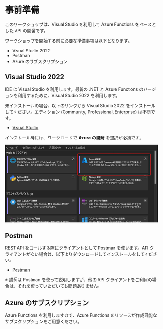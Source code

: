 # 事前準備

このワークショップは、Visual Studio を利用して Azure Functions をベースとした API の開発です。

ワークショップを開始する前に必要な準備事項は以下となります。

- Visual Studio 2022
- Postman
- Azure のサブスクリプション

## Visual Studio 2022

IDE は Visual Studio を利用します。最新の .NET と Azure Functions のバージョンを利用するために、Visual Studio 2022 を利用します。

未インストールの場合、以下のリンクから Visual Studio 2022 をインストールしてください。エディション (Community, Professional, Enterprise) は不問です。

- [Visual Studio](https://visualstudio.microsoft.com/ja/)

インストール時には、ワークロードで **Azure の開発** を選択が必須です。

![vs-install](./images/prerequisites-vs-install.png)

## Postman

REST API をコールする際にクライアントとして Postman を使います。API クライアントがない場合は、以下よりダウンロードしてインストールをしてください。

- [Postman](https://www.postman.com/downloads/)

※ 講師は Postman を使って説明しますが、他の API クライアントをご利用の場合は、それを使っていただいても問題ありません。

## Azure のサブスクリプション

Azure Functions を利用しますので、Azure Functions のリソースが作成可能なサブスクリプションをご用意ください。
